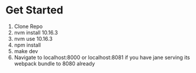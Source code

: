 # Get Started

1. Clone Repo
2. nvm install 10.16.3
3. nvm use 10.16.3
4. npm install
5. make dev
6. Navigate to localhost:8000 or localhost:8081 if you have jane serving its webpack bundle to 8080 already
